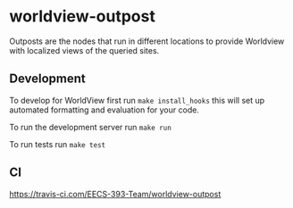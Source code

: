 # worldview-outpost
Outposts are the nodes that run in different locations to provide Worldview with localized views of the queried sites.

## Development
To develop for WorldView first run `make install_hooks` this will set up automated formatting and evaluation for your code.

To run the development server run `make run`

To run tests run `make test`


## CI
https://travis-ci.com/EECS-393-Team/worldview-outpost
